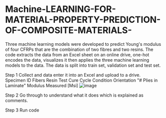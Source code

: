 # Machine-LEARNING-FOR-MATERIAL-PROPERTY-PREDICTION-OF-COMPOSITE-MATERIALS-
Three machine learning models were developed to predict Young's modulus of four CFRPs that are the combination of two fibres and two resins. The code extracts the data from an Excel sheet on an online drive, one-hot encodes the data, visualizes it then applies the three machine learning models to the data. The data is split into train set, validation set and test set. 

Step 1
Collect and data enter it into an Excel and upload to a drive. 
Specimen ID	Fibers 	Resin 	Test	Cure Cycle	Condition	Orientation	"# Plies in
Laminate"	Modulus Measured [Msi]
![image](https://github.com/TadiwanStan/Machine-LEARNING-FOR-MATERIAL-PROPERTY-PREDICTION-OF-COMPOSITE-MATERIALS-/assets/168996369/d54633a4-cb3d-4e61-9e60-8eb85125bfed)

Step 2 
Go through to understand what it does which is explained as comments. 

Step 3 
Run code 

